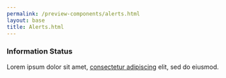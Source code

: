 ```yaml
--- 
permalink: /preview-components/alerts.html
layout: base 
title: Alerts.html
---
```







<div class="alert alert-info" >
  <div class="alert-body"><h3 class="alert-heading">Information Status</h3><p class="alert-text">Lorem ipsum dolor sit amet, <a href="javascript:void(0);">consectetur adipiscing</a> elit, sed do eiusmod.</p>
  </div>
</div>




